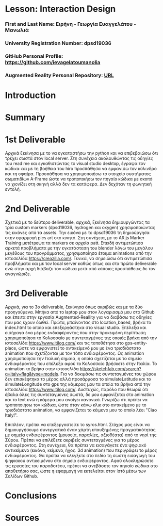 # Lesson: Interaction Design

### First and Last Name: Ειρήνη - Γεωργία Ευαγγελάτου - Μανωλιά
### University Registration Number: dpsd19036
### GitHub Personal Profile: https://github.com/ievagelatoumanolia
### Augmented Reality Personal Repository: [URL](https://ievagelatoumanolia.github.io/Augmented-Reality/marker_based/index.html)

# Introduction

# Summary


# 1st Deliverable
Αρχικά ξεκίνησα με το να εγκαταστήσω την python και να επιβεβαιώσω ότι τρέχει σωστά στον local server. Στη συνέχεια ακολουθώντας τις οδηγίες του read me και εγκαθιστώντας το visual studio desktop, έγραψα τον κώδικα και με τη βοήθεια του hiro προσπάθησα να εμφανίσω τον κύλινδρο και τη σφαίρα. Προσπάθησα να χρησιμοποιήσω το στοιχείο συστήματος σωματιδίων Α-Frame ώστε να τροποποιήσω τον πηγαίο κώδικα με σκοπό να χιονίζει στη σκηνή αλλά δεν τα κατάφερα. Δεν δεχόταν τη φωνητική εντολή. 
# 2nd Deliverable
Σχετικά με το δεύτερο  deliverable, αρχικά, ξεκίνησα δημιουργώντας τα τρία custom markers (dpsd19036, hydrogen και oxygen) χρησιμοποιώντας τις εικόνες από τα assets. Την εικόνα με το dpsd19036 τη δημιούργησα στην εφαρμογή pics art στο κινητό. Στη συνέχεια, με το AR.js Marker Training μετέτρεψα τα markers σε αρχεία patt. Επειδή αντιμετώπισα αρκετά προβλήματα με την εγκατάσταση του blender λόγω του μεγάλου μεγέθους του προγράμματος, χρησιμοποίησα έτοιμα animations από την ιστοσελίδα https://creazilla.com/. Γενικά, να σημειώσω ότι αντιμετώπισα προβλήματα και με τον local server καθώς όπως και στο πρώτο deliverable ενώ στην αρχή διάβαζε τον κώδικα μετά από κάποιες προσπάθειες δε τον αναγνώριζε.

# 3rd Deliverable 
Αρχικά, για το 3ο deliverable, ξεκίνησα όπως ακριβώς και με τα δύο προηγούμενα. Μπήκα από το laptop μου στον λογαριασμό μου στο Github και έπειτα στην εργασία Augmented-Reallity για να διαβάσω τις οδηγίες που μας έχουν δωθεί. Πρώτα, μπαίνοντας στο location_based, βρήκα το index.html το οποίο και επεξεργάστηκα στο visual studio. Επέλεξα και εισήγαγα ένα μέρος ενδιαφέροντος που στην προκειμένη περίπτωση χρησιμοποίησα το Κολοσσαίο με συντεταγμένες της οποιές βρήκα από την ιστοσελίδα https://www.itilog.com/ και τις τοποθέτησα στο gps-entity-place, ώστε να εμφανιστεί το αντικείμενό μου με ένα τρισδιάστατο animation που σχετίζονται με τον τόπο ενδιαφέροντος. Ως animation χρησιμοποίησα την Ιταλική σημαία, η οποία σχετίζεται με το σημείο ενδιαφέροντος που επέλεξα αφού το Κολοσσαίο βρήσκετε στην Ιταλία. Το animation το βρήκα στην ιστοσελίδα https://sketchfab.com/search?q=italy+flag&type=models. Για να δοκιμάσω τις συντεταγμένες του χώρου δεν επισκέφτηκα το μέρος αλλά προσάρμοσα το simulateLatitude και το simulateLongitude στο gps της κάμερας μου τα οποία τα βρήκα από την ιστοσελίδα https://www.itilog.com/. Δυστυχώς, παρόλο που θεωρώ ότι έβαλα όλες τις συντεταγμενες σωστά, δε μου εμφανίζεται στο animation και το text ενώ η κάμερα μου ανοίγει κανονικά. Γνωρίζω ότι πρέπει να τροποποιήσω τον κώδικα, ώστε όταν κάνω κλικ στο αντικείμενο με το τρισδιάστατο animation, να εμφανίζεται το κέιμενο μου το οποίο λέει "Ciao Italy!".


Επιπλέον, πρέπει να επεξεργαστείτε το syros.html. Στόχος μας είναι να δημιουργήσουμε συνεργατικά έναν χάρτη επαυξημένης πραγματικότητας με σημεία ενδιαφέροντος (μουσεία, παραλίες, αξιοθέατα) από το νησί της Σύρου. Πρέπει να επιλέξετε ακριβείς συντεταγμένες για το μέρος ενδιαφέροντος. Στη συνέχεια, θα πρέπει να εισαγάγετε ένα ψηφιακό αντικείμενο (εικόνα, κείμενο, ήχος. 3d animation) που περιγράφει το μέρος ενδιαφέροντος. Θα πρέπει να ελέγξετε στο πεδίο τη σωστή εισαγωγή του ψηφιακού αντικειμένου στο σημείο ενδιαφέροντος.
Αφού ολοκληρώσετε τις εργασίες του παραδοτέου, πρέπει να ανεβάσετε τον πηγαίο κώδικα στο αποθετήριο σας, ώστε η εφαρμογή να εκτελείται στον Ιστό μέσω των Σελίδων Github.

<!-- Mini Market Λαλακιας, Andrea Papandreou, 841 00 Ano Syros, Greece
Latitude : 37.444873 | Longitude : 24.938048
URL : www.itilog.com/en/gps/37.444873/24.938048 -->
<!-- Στη συνέχεια, άνοιξα το visual studio και μέσω του github desktop ξεκίνησα να διαφοροποιώ τον ήδη υπάρχοντα κώδικα που βρήκα στο location based. Αφού το location based χωρίζεται σε δύο κομμάτια,το index και το syros ξεκίνησα να τα επεξεργάζομαι ένα ένα. Σχετικά με το πρώτο κομμάτι, το index, επέλεξα να χρησιμοποιήσω το Kολοσσαίο για την τοποθεσία στο εξωτερικό. 
Ξεκινόντας με το index, επέλεξα το Kολοσσαίο ως την τοποθεσία μου στο εξωτερικό. Για τοποθεσία στη Σύρο επέλεξα το Δημαρχείο της ερμούπολης. -->

# Conclusions


# Sources
